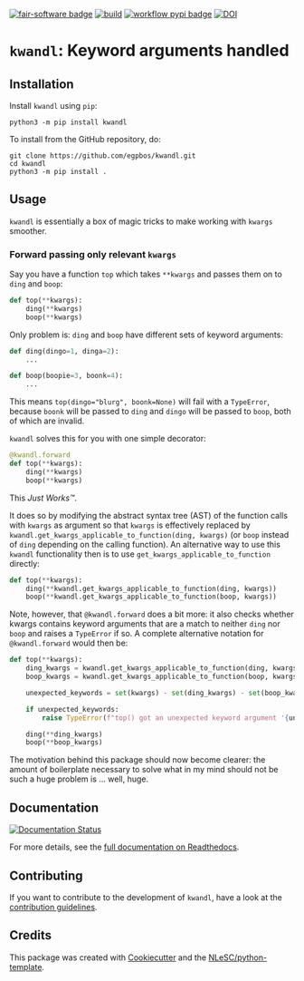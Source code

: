 
<!--
To add:

[![RSD](https://img.shields.io/badge/rsd-kwandl-00a3e3.svg)](https://www.research-software.nl/software/kwandl) 

[![workflow cii badge](https://bestpractices.coreinfrastructure.org/projects/<replace-with-created-project-identifier>/badge)](https://bestpractices.coreinfrastructure.org/projects/<replace-with-created-project-identifier>)

-->
[![fair-software badge](https://img.shields.io/badge/fair--software.eu-%E2%97%8F%20%20%E2%97%8F%20%20%E2%97%8F%20%20%E2%97%8F%20%20%E2%97%8B-yellow)](https://fair-software.eu)
[![build](https://github.com/egpbos/kwandl/actions/workflows/build.yml/badge.svg)](https://github.com/egpbos/kwandl/actions/workflows/build.yml)
[![workflow pypi badge](https://img.shields.io/pypi/v/kwandl.svg?colorB=blue)](https://pypi.python.org/project/kwandl/)
[![DOI](https://zenodo.org/badge/DOI/10.5281/zenodo.6371612.svg)](https://doi.org/10.5281/zenodo.6371612)


# `kwandl`: Keyword arguments handled
## Installation

Install `kwandl` using `pip`:

```console
python3 -m pip install kwandl
```

To install from the GitHub repository, do:

```console
git clone https://github.com/egpbos/kwandl.git
cd kwandl
python3 -m pip install .
```

## Usage

`kwandl` is essentially a box of magic tricks to make working with `kwargs` smoother.

### Forward passing only relevant `kwargs`
Say you have a function `top` which takes `**kwargs` and passes them on to `ding` and `boop`:
```python
def top(**kwargs):
    ding(**kwargs)
    boop(**kwargs)
```
Only problem is: `ding` and `boop` have different sets of keyword arguments:
```python
def ding(dingo=1, dinga=2):
    ...

def boop(boopie=3, boonk=4):
    ...
```
This means `top(dingo="blurg", boonk=None)` will fail with a `TypeError`, because `boonk` will be passed to `ding` and `dingo` will be passed to `boop`, both of which are invalid.

`kwandl` solves this for you with one simple decorator:
```python
@kwandl.forward
def top(**kwargs):
    ding(**kwargs)
    boop(**kwargs)
```
This _Just Works™_.

It does so by modifying the abstract syntax tree (AST) of the function calls with `kwargs` as argument so that `kwargs` is effectively replaced by `kwandl.get_kwargs_applicable_to_function(ding, kwargs)` (or `boop` instead of `ding` depending on the calling function).
An alternative way to use this `kwandl` functionality then is to use `get_kwargs_applicable_to_function` directly:

```python
def top(**kwargs):
    ding(**kwandl.get_kwargs_applicable_to_function(ding, kwargs))
    boop(**kwandl.get_kwargs_applicable_to_function(boop, kwargs))
```

Note, however, that `@kwandl.forward` does a bit more: it also checks whether kwargs contains keyword arguments that are a match to neither `ding` nor `boop` and raises a `TypeError` if so.
A complete alternative notation for `@kwandl.forward` would then be:

```python
def top(**kwargs):
    ding_kwargs = kwandl.get_kwargs_applicable_to_function(ding, kwargs)
    boop_kwargs = kwandl.get_kwargs_applicable_to_function(boop, kwargs)

    unexpected_keywords = set(kwargs) - set(ding_kwargs) - set(boop_kwargs)

    if unexpected_keywords:
        raise TypeError(f"top() got an unexpected keyword argument '{unexpected_keywords.pop()}'")

    ding(**ding_kwargs)
    boop(**boop_kwargs)
```
The motivation behind this package should now become clearer: the amount of boilerplate necessary to solve what in my mind should not be such a huge problem is ... well, huge.

## Documentation
[![Documentation Status](https://readthedocs.org/projects/kwandl/badge/?version=latest)](https://kwandl.readthedocs.io/en/latest/?badge=latest)

For more details, see the [full documentation on Readthedocs](https://kwandl.readthedocs.io/en/latest#Contents).
## Contributing

If you want to contribute to the development of `kwandl`,
have a look at the [contribution guidelines](https://kwandl.readthedocs.io/en/latest/CONTRIBUTING.html).

## Credits

This package was created with [Cookiecutter](https://github.com/audreyr/cookiecutter) and the [NLeSC/python-template](https://github.com/NLeSC/python-template).
